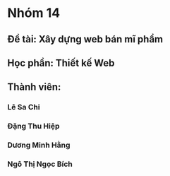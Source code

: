  # Nhóm 14
 ## Đề  tài: Xây dựng web bán mĩ phẩm
 ## Học phần: Thiết kế Web
 ## Thành viên: 
 ### Lê Sa Chi 
 ### Đặng Thu Hiệp
 ### Dương Minh Hằng
 ### Ngô Thị Ngọc Bích
 
 

